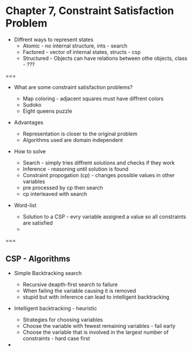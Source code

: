 # Chapter 7, Constraint Satisfaction Problem

* Diffrent ways to represent states
   * Atomic - no internal structure, ints - search
   * Factored - vector of internal states, structs - csp
   * Structured - Objects can have relations between othe objects, class - ???
   
===

* What are some constraint satisfaction problems?
  * Map coloring - adjacent squares must have diffrent colors
  * Sudoko
  * Eight queens puzzle
  
* Advantages
  * Representation is closer to the original problem 
  * Algorithms used are domain independent

* How to solve
  * Search - simply tries diffrent solutions and checks if they work
  * Inference - reasoning until solution is found
  * Constraint propogation (cp) - changes possible values in other variables 
  * pre processed by cp then search 
  * cp interleaved with search
  
* Word-list
  * Solution to a CSP - evry variable assigned a value so all constraints are satisfied
  * 
  
===
## CSP - Algorithms

* Simple Backtracking search
  * Recursive deapth-first search to failure
  * When failing the variable causing it is removed
  * stupid but with inference can lead to intelligent backtracking
  
* Intelligent backtracking - heuristic
  * Strategies for choosing variables 
  * Choose the variable with fewest remaining variables - fail early
  * Choose the variable that is involved in the largest number of constraints - hard case first
  
* 
